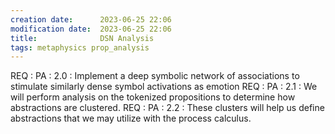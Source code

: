 ```yaml
---
creation date:		2023-06-25 22:06
modification date:	2023-06-25 22:06
title: 				DSN Analysis
tags: metaphysics prop_analysis
---
```

REQ : PA : 2.0 : Implement a deep symbolic network of associations to stimulate similarly dense symbol activations as emotion 
REQ : PA : 2.1 : We will perform analysis on the tokenized propositions to determine how abstractions are clustered.
REQ : PA : 2.2 : These clusters will help us define abstractions that we may utilize with the process calculus.